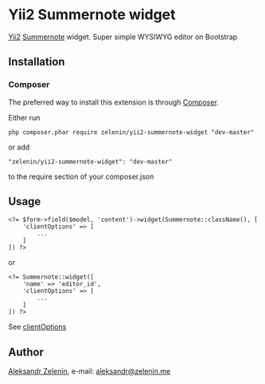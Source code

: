 # Yii2 Summernote widget

[Yii2](http://www.yiiframework.com) [Summernote](http://hackerwins.github.io/summernote) widget. Super simple WYSIWYG editor on Bootstrap

## Installation

### Composer

The preferred way to install this extension is through [Composer](http://getcomposer.org/).

Either run

	php composer.phar require zelenin/yii2-summernote-widget "dev-master"

or add

	"zelenin/yii2-summernote-widget": "dev-master"

to the require section of your composer.json

## Usage

	<?= $form->field($model, 'content')->widget(Summernote::className(), [
		'clientOptions' => [
			...
		]
	]) ?>

or

	<?= Summernote::widget([
		'name' => 'editor_id',
		'clientOptions' => [
			...
		]
	]) ?>

See [clientOptions](http://hackerwins.github.io/summernote/features.html)

## Author

[Aleksandr Zelenin](https://github.com/zelenin/), e-mail: [aleksandr@zelenin.me](mailto:aleksandr@zelenin.me)

